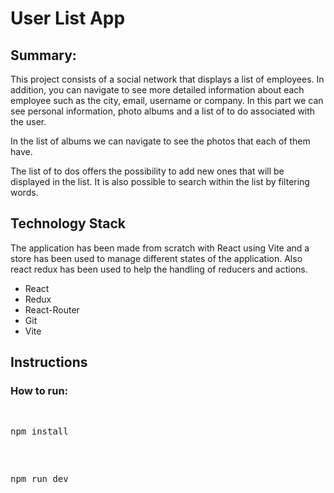 # User List App

## Summary:

This project consists of a social network that displays a list of employees. In addition, you can navigate to see more detailed information about each employee such as the city, email, username or company. 
In this part we can see personal information, photo albums and a list of to do associated with the user.

In the list of albums we can navigate to see the photos that each of them have.

The list of to dos offers the possibility to add new ones that will be displayed in the list.
It is also possible to search within the list by filtering words.

## Technology Stack

The application has been made from scratch with React using Vite and a store has been used to manage different states of the application. Also react redux has been used to help the handling of reducers and actions.
<ul>
  <li>React</li>
  <li>Redux</li>
  <li>React-Router</li>
  <li>Git</li>
  <li>Vite</li>
</ul>

## Instructions

### How to run:

<pre>
    <p>npm install <br></p>
    <p>npm run dev <br></p>
    
</pre>

